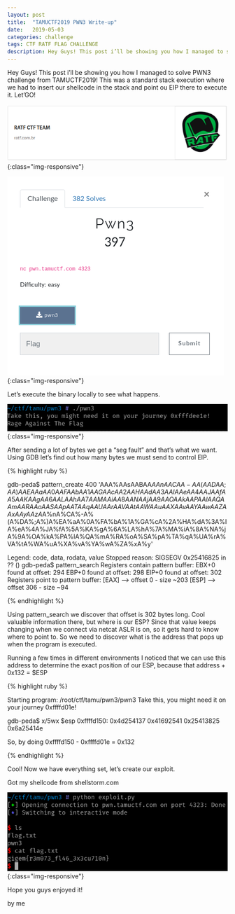 ```yaml
---
layout: post
title:  "TAMUCTF2019 PWN3 Write-up"
date:   2019-05-03
categories: challenge
tags: CTF RATF FLAG CHALLENGE
description: Hey Guys! This post i’ll be showing you how I managed to solve PWN3 challenge from TAMUCTF2019! Let’GO!
---
```


Hey Guys! This post i’ll be showing you how I managed to solve PWN3 challenge from TAMUCTF2019!
This was a standard stack execution where we had to insert our shellcode in the stack and point ou EIP there to execute it. Let’GO!

![ratf](/img/jekyll/1/ratf.png){:class="img-responsive"}

![code example](/img/jekyll/1/example.png){:class="img-responsive"}

Let’s execute the binary locally to see what happens.

![code example](/img/jekyll/1/code1.png){:class="img-responsive"}

After sending a lot of bytes we get a “seg fault” and that’s what we want. Using GDB let’s find out how many bytes we must send to control EIP.

{% highlight ruby %}

gdb-peda$ pattern_create 400
'AAA%AAsAABAA$AAnAACAA-AA(AADAA;AA)AAEAAaAA0AAFAAbAA1AAGAAcAA2AAHAAdAA3AAIAAeAA4AAJAAfAA5AAKAAgAA6AALAAhAA7AAMAAiAA8AANAAjAA9AAOAAkAAPAAlAAQAAmAARAAoAASAApAATAAqAAUAArAAVAAtAAWAAuAAXAAvAAYAAwAAZAAxAAyAAzA%%A%sA%BA%$A%nA%CA%-A%(A%DA%;A%)A%EA%aA%0A%FA%bA%1A%GA%cA%2A%HA%dA%3A%IA%eA%4A%JA%fA%5A%KA%gA%6A%LA%hA%7A%MA%iA%8A%NA%jA%9A%OA%kA%PA%lA%QA%mA%RA%oA%SA%pA%TA%qA%UA%rA%VA%tA%WA%uA%XA%vA%YA%wA%ZA%xA%y'

Legend: code, data, rodata, value
Stopped reason: SIGSEGV
0x25416825 in ?? ()
gdb-peda$ pattern_search
Registers contain pattern buffer:
EBX+0 found at offset: 294
EBP+0 found at offset: 298
EIP+0 found at offset: 302
Registers point to pattern buffer:
[EAX] --> offset 0 - size ~203
[ESP] --> offset 306 - size ~94

{% endhighlight %}


Using pattern_search we discover that offset is 302 bytes long. Cool valuable information there, but where is our ESP? Since that value keeps changing when we connect via netcat ASLR is on, so it gets hard to know where to point to. So we need to discover what is the address that pops up when the program is executed.

Running a few times in different environments I noticed that we can use this address to determine the exact position of our ESP, because that address + 0x132 = $ESP


{% highlight ruby %}

Starting program: /root/ctf/tamu/pwn3/pwn3 
Take this, you might need it on your journey 0xffffd01e!

gdb-peda$ x/5wx $esp
0xffffd150: 0x4d254137 0x41692541 0x25413825 0x6a25414e

So, by doing 0xffffd150 - 0xffffd01e = 0x132

{% endhighlight %}

Cool! Now we have everything set, let’s create our exploit.

Got my shellcode from shellstorm.com

![code example](/img/jekyll/1/code2.png){:class="img-responsive"}

Hope you guys enjoyed it!

by me